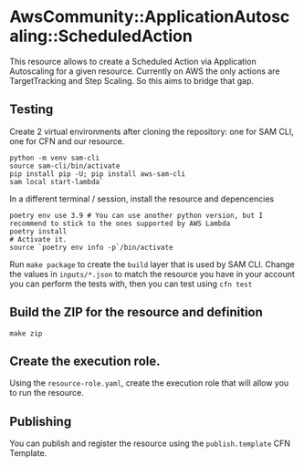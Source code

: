 # AwsCommunity::ApplicationAutoscaling::ScheduledAction

This resource allows to create a Scheduled Action via Application Autoscaling for a given resource.
Currently on AWS the only actions are TargetTracking and Step Scaling. So this aims to bridge that gap.


## Testing

Create 2 virtual environments after cloning the repository: one for SAM CLI, one for CFN and our resource.

```shell
python -m venv sam-cli
source sam-cli/bin/activate
pip install pip -U; pip install aws-sam-cli
sam local start-lambda`
```

In a different terminal / session, install the resource and depencencies
```shell
poetry env use 3.9 # You can use another python version, but I recommend to stick to the ones supported by AWS Lambda
poetry install
# Activate it.
source `poetry env info -p`/bin/activate
```

Run `make package` to create the `build` layer that is used by SAM CLI.
Change the values in `inputs/*.json` to match the resource you have in your account you can perform the tests with,
then you can test using `cfn test`


## Build the ZIP for the resource and definition

```shell
make zip
```

## Create the execution role.

Using the `resource-role.yaml`, create the execution role that will allow you to run the resource.


## Publishing

You can publish and register the resource using the `publish.template` CFN Template.
